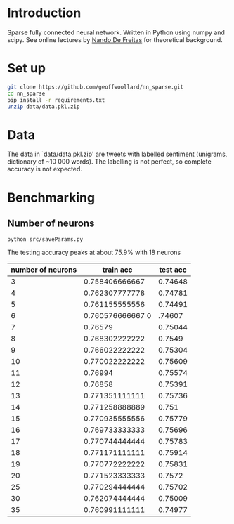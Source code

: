 # Introduction
Sparse fully connected neural network. Written in Python using numpy and scipy. See online lectures by [Nando De Freitas](http://www.cs.ubc.ca/~nando/340-2012/index.php) for theoretical background.

# Set up
```bash
git clone https://github.com/geoffwoollard/nn_sparse.git
cd nn_sparse
pip install -r requirements.txt
unzip data/data.pkl.zip
```

# Data
The data in `data/data.pkl.zip' are tweets with labelled sentiment (unigrams, dictionary of ~10 000 words). The labelling is not perfect, so complete accuracy is not expected.

# Benchmarking
## Number of neurons
`python src/saveParams.py`

The testing accuracy peaks at about 75.9% with 18 neurons

|number of neurons|train acc|test acc|
|-|-|-|
|3 |0.758406666667 |0.74648|
|4 |0.762307777778 |0.74781|
|5 |0.761155555556 |0.74491|
|6| 0.760576666667 0|.74607|
|7| 0.76579 |0.75044|
|8| 0.768302222222 |0.7549|
|9| 0.766022222222 |0.75304|
|10| 0.770022222222 |0.75609|
|11| 0.76994 |0.75574|
|12| 0.76858 |0.75391|
|13| 0.771351111111 |0.75736|
|14| 0.771258888889 |0.751|
|15| 0.770935555556 |0.75779|
|16| 0.769733333333 |0.75696|
|17| 0.770744444444 |0.75783|
|18| 0.771171111111 |0.75914|
|19| 0.770772222222 |0.75831|
|20| 0.771523333333 |0.7572|
|25| 0.770294444444 |0.75702|
|30| 0.762074444444 |0.75009|
|35| 0.760991111111 |0.74977|
